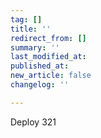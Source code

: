 ```yaml
---
tag: []
title: ''
redirect_from: []
summary: ''
last_modified_at: 
published_at: 
new_article: false
changelog: ''

---
```

Deploy 321